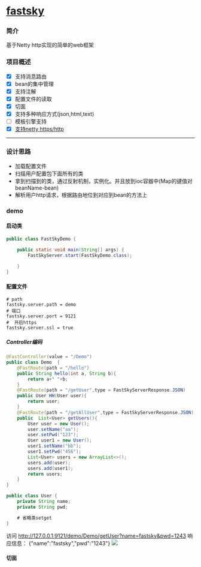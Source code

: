 # [fastsky](https://starryfei.github.io/fastsky/ "fastsky")

### 简介
基于Netty http实现的简单的web框架

### 项目概述
- [x] 支持消息路由
- [x] bean的集中管理
- [x] 支持注解
- [x] 配置文件的读取
- [x] 切面
- [x] 支持多种响应方式(json,html,text)
- [ ] 模板引擎支持
- [x] [支持netty https/http](https://www.zuoyanyouwu.com/2017/01/netty-ssl-using-and-analyze/)

------------

### 设计思路
- 加载配置文件
- 扫描用户配置包下面所有的类
- 拿到扫描到的类，通过反射机制，实例化。并且放到ioc容器中(Map的键值对  beanName-bean)
- 解析用户http请求，根据路由地位到对应到bean的方法上

### demo
#### 启动类
```java
public class FastSkyDemo {
    
    public static void main(String[] args) {
        FastSkyServer.start(FastSkyDemo.class);

    }
}
```
#### 配置文件
```properties
# path
fastsky.server.path = demo
# 端口
fastsky.server.port = 9121
#  开启https
fastsky.server.ssl = true
```

##### Controller编码
```java
@FastController(value = "/Demo")
public class Demo  {
    @FastRoute(path = "/hello")
    public String hello(int a, String b){
        return a+" "+b;
    }
    @FastRoute(path = "/getUser",type = FastSkyServerResponse.JSON)
    public User HH(User user){
        return user;
    }
    @FastRoute(path = "/getAllUser",type = FastSkyServerResponse.JSON)
    public  List<User> getUsers(){
        User user = new User();
        user.setName("aa");
        user.setPwd("123");
        User user1 = new User();
        user1.setName("bb");
        user1.setPwd("456");
        List<User> users = new ArrayList<>();
        users.add(user);
        users.add(user1);
        return users;
    }
}

public class User {
    private String name;
    private String pwd;

    # 省略类setget 
}
```
访问 http://127.0.0.1:9121/demo/Demo/getUser?name=fastsky&pwd=1243
响应信息： {"name":"fastsky","pwd":"1243"}
[![](响应)](https://github.com/starryfei/fastsky/img/http.png)
#### 切面


